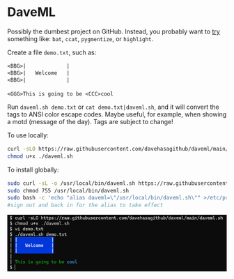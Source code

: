 # DaveML

Possibly the dumbest project on GitHub.
Instead, you probably want to
[try](https://stackoverflow.com/questions/7851134/syntax-highlighting-colorizing-cat)
something like: `bat`, `ccat`, `pygmentize`, or `highlight`.

Create a file `demo.txt`, such as:

```text
<BBG>|             |
<BBG>|   Welcome   |
<BBG>|             |

<GGG>This is going to be <CCC>cool
```

Run `daveml.sh demo.txt` or `cat demo.txt|daveml.sh`,
and it will convert the tags to ANSI color escape codes.
Maybe useful, for example, when showing a motd (message of the day).
Tags are subject to change!

To use locally:
```bash
curl -sLO https://raw.githubusercontent.com/davehasagithub/daveml/main/daveml.sh
chmod u+x ./daveml.sh
```

To install globally:
```bash
sudo curl -sL -o /usr/local/bin/daveml.sh https://raw.githubusercontent.com/davehasagithub/daveml/main/daveml.sh
sudo chmod 755 /usr/local/bin/daveml.sh
sudo bash -c 'echo "alias daveml=\"/usr/local/bin/daveml.sh\"" >/etc/profile.d/daveml-alias.sh'
#sign out and back in for the alias to take effect
```

<img alt="screenshot" src="./sample.png" />
